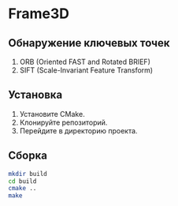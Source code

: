 # Frame3D

## Обнаружение ключевых точек
1. ORB (Oriented FAST and Rotated BRIEF)
2. SIFT (Scale-Invariant Feature Transform)

## Установка
1. Установите CMake.
2. Клонируйте репозиторий.
3. Перейдите в директорию проекта.

## Сборка
```bash
mkdir build
cd build
cmake ..
make

